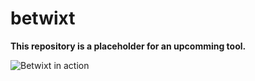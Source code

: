 # betwixt

**This repository is a placeholder for an upcomming tool.**

![Betwixt in action](https://i.imgur.com/BrDHNy6.gifv)
